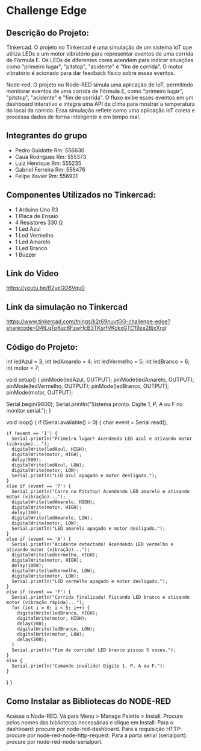 # Challenge Edge

## Descrição do Projeto:
Tinkercad. O projeto no Tinkercad é uma simulação de um sistema IoT que utiliza LEDs e um motor vibratório para representar eventos de uma corrida de Fórmula E. Os LEDs de diferentes cores acendem para indicar situações como "primeiro lugar", "pitstop", "acidente" e "fim de corrida". O motor vibratório é acionado para dar feedback físico sobre esses eventos.


Node-red. O projeto no Node-RED simula uma aplicação de IoT, permitindo monitorar eventos de uma corrida de Fórmula E, como "primeiro lugar", "pitstop", "acidente" e "fim de corrida". O fluxo exibe esses eventos em um dashboard interativo e integra uma API de clima para mostrar a temperatura do local da corrida. Essa simulação reflete como uma aplicação IoT coleta e processa dados de forma inteligente e em tempo real.


## Integrantes do grupo
- Pedro Guidotte Rm: 556630
- Cauã Rodrigues Rm: 555373
- Luiz Henrique Rm: 555235 
- Gabriel Ferreira Rm: 556476
- Felipe Xavier Rm: 556931

## Componentes Utilizados no Tinkercad:
- 1 Arduino Uno R3
- 1 Placa de Ensaio
- 4 Resistores 330 Ω
- 1 Led Azul
- 1 Led Vermelho
- 1 Led Amarelo
- 1 Led Branco
- 1 Buzzer

## Link do Video
https://youtu.be/B2yeGO8Vqu0

## Link da simulação no Tinkercad
https://www.tinkercad.com/things/k2r69nuvtGG-challenge-edge?sharecode=D4tLqTpKuc6FzwHcB3TKsrfVKckxGTC19ze2BjxXrgI

## Código do Projeto:

int ledAzul = 3;
int ledAmarelo = 4;
int ledVermelho = 5;
int ledBranco = 6;
int motor = 7;

void setup() {
  pinMode(ledAzul, OUTPUT);
  pinMode(ledAmarelo, OUTPUT);
  pinMode(ledVermelho, OUTPUT);
  pinMode(ledBranco, OUTPUT);
  pinMode(motor, OUTPUT);

  Serial.begin(9600);
  Serial.println("Sistema pronto. Digite 1, P, A ou F no monitor serial.");
}

void loop() {
  if (Serial.available() > 0) {
    char event = Serial.read();

    if (event == '1') {
      Serial.println("Primeiro lugar! Acendendo LED azul e ativando motor (vibração)...");
      digitalWrite(ledAzul, HIGH);
      digitalWrite(motor, HIGH);
      delay(500);
      digitalWrite(ledAzul, LOW);
      digitalWrite(motor, LOW);
      Serial.println("LED azul apagado e motor desligado.");
    }
    else if (event == 'P') {
      Serial.println("Carro no Pitstop! Acendendo LED amarelo e ativando motor (vibração)...");
      digitalWrite(ledAmarelo, HIGH);
      digitalWrite(motor, HIGH);
      delay(300);
      digitalWrite(ledAmarelo, LOW);
      digitalWrite(motor, LOW);
      Serial.println("LED amarelo apagado e motor desligado.");
    }
    else if (event == 'A') {
      Serial.println("Acidente detectado! Acendendo LED vermelho e ativando motor (vibração)...");
      digitalWrite(ledVermelho, HIGH);
      digitalWrite(motor, HIGH);
      delay(1000);
      digitalWrite(ledVermelho, LOW);
      digitalWrite(motor, LOW);
      Serial.println("LED vermelho apagado e motor desligado.");
    }
    else if (event == 'F') {
      Serial.println("Corrida finalizada! Piscando LED branco e ativando motor (vibração rápida)...");
      for (int i = 0; i < 5; i++) {
        digitalWrite(ledBranco, HIGH);
        digitalWrite(motor, HIGH);
        delay(200);
        digitalWrite(ledBranco, LOW);
        digitalWrite(motor, LOW);
        delay(200);
      }
      Serial.println("Fim de corrida! LED branco piscou 5 vezes.");
    }
    else {
      Serial.println("Comando inválido! Digite 1, P, A ou F.");
    }
  }
}

## Como Instalar as Bibliotecas do NODE-RED

Acesse o Node-RED.
Vá para Menu > Manage Palette > Install.
Procure pelos nomes das bibliotecas necessárias e clique em Install:
Para o dashboard: procure por node-red-dashboard.
Para a requisição HTTP: procure por node-red-node-http-request.
Para a porta serial (serialport): procure por node-red-node-serialport.
